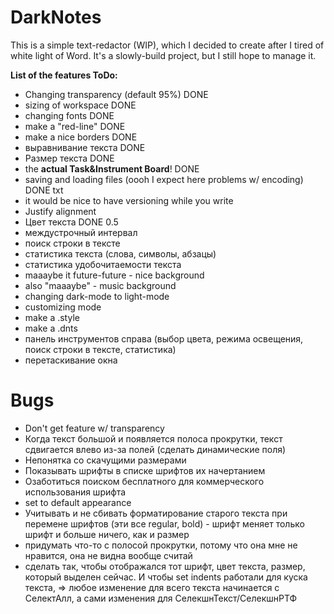 # DarkNotes

This is a simple text-redactor (WIP), which I decided to create after I tired of white light of Word. It's a slowly-build project, but I still hope to manage it.

**List of the features ToDo:**
- Changing transparency (default 95%) DONE
- sizing of workspace DONE
- changing fonts DONE
- make a "red-line" DONE
- make a nice borders DONE
- выравнивание текста DONE
- Размер текста DONE
- the **actual Task&Instrument Board**! DONE
- saving and loading files (oooh I expect here problems w/ encoding) DONE txt
- it would be nice to have versioning while you write
- Justify alignment
- Цвет текста DONE 0.5
- междустрочный интервал
- поиск строки в тексте
- статистика текста (слова, символы, абзацы)
- статистика удобочитаемости текста
- maaaybe it future-future - nice background
- also "maaaybe" - music background
- changing dark-mode to light-mode
- customizing mode
- make a .style
- make a .dnts
- панель инструментов справа (выбор цвета, режима освещения, поиск строки в тексте, статистика)
- перетаскивание окна

# Bugs

- Don't get feature w/ transparency
- Когда текст большой и появляется полоса прокрутки, текст сдвигается влево из-за полей (сделать динамические поля)
- Непонятка со скачущими размерами
- Показывать шрифты в списке шрифтов их начертанием
- Озаботиться поиском бесплатного для коммерческого использования шрифта
- set to default appearance
- Учитывать и не сбивать форматирование старого текста при перемене шрифтов (эти все regular, bold) - шрифт меняет только шрифт и больше ничего, как и размер
- придумать что-то с полосой прокрутки, потому что она мне не нравится, она не видна вообще считай
- сделать так, чтобы отображался тот шрифт, цвет текста, размер, который выделен сейчас. И чтобы set indents работали для куска текста, => любое изменение для всего текста начинается с СелектАлл, а сами изменения для СелекшнТекст/СелекшнРТФ
